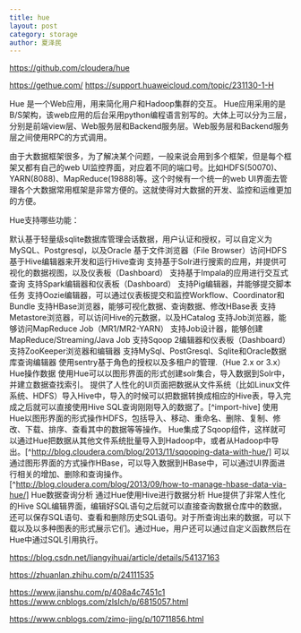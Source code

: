 ```yaml
---
title: hue
layout: post
category: storage
author: 夏泽民
---
```

https://github.com/cloudera/hue

https://gethue.com/
https://support.huaweicloud.com/topic/231130-1-H

Hue 是一个Web应用，用来简化用户和Hadoop集群的交互。
Hue应用采用的是B/S架构，该web应用的后台采用python编程语言别写的。大体上可以分为三层，分别是前端view层、Web服务层和Backend服务层。Web服务层和Backend服务层之间使用RPC的方式调用。

由于大数据框架很多，为了解决某个问题，一般来说会用到多个框架，但是每个框架又都有自己的web UI监控界面，对应着不同的端口号。比如HDFS(50070)、YARN(8088)、MapReduce(19888)等。这个时候有一个统一的web UI界面去管理各个大数据常用框架是非常方便的。这就使得对大数据的开发、监控和运维更加的方便。
<!-- more -->
Hue支持哪些功能：

默认基于轻量级sqlite数据库管理会话数据，用户认证和授权，可以自定义为MySQL、Postgresql，以及Oracle
基于文件浏览器（File Browser）访问HDFS
基于Hive编辑器来开发和运行Hive查询
支持基于Solr进行搜索的应用，并提供可视化的数据视图，以及仪表板（Dashboard）
支持基于Impala的应用进行交互式查询
支持Spark编辑器和仪表板（Dashboard）
支持Pig编辑器，并能够提交脚本任务
支持Oozie编辑器，可以通过仪表板提交和监控Workflow、Coordinator和Bundle
支持HBase浏览器，能够可视化数据、查询数据、修改HBase表
支持Metastore浏览器，可以访问Hive的元数据，以及HCatalog
支持Job浏览器，能够访问MapReduce Job（MR1/MR2-YARN）
支持Job设计器，能够创建MapReduce/Streaming/Java Job
支持Sqoop 2编辑器和仪表板（Dashboard）
支持ZooKeeper浏览器和编辑器
支持MySql、PostGresql、Sqlite和Oracle数据库查询编辑器
使用sentry基于角色的授权以及多租户的管理.（Hue 2.x or 3.x）
Hue操作数据
使用Hue可以以图形界面的形式创建solr集合，导入数据到Solr中，并建立数据查找索引。
提供了人性化的UI页面把数据从文件系统（比如Linux文件系统、HDFS）导入Hive中，导入的时候可以把数据转换成相应的Hive表，导入完成之后就可以直接使用Hive SQL查询刚刚导入的数据了。[^import-hive]
使用Hue以图形界面的形式操作HDFS，包括导入、移动、重命名、删除、复制、修改、下载、排序、查看其中的数据等等操作。
Hue集成了Sqoop组件，这样就可以通过Hue把数据从其他文件系统批量导入到Hadoop中，或者从Hadoop中导出。[^http://blog.cloudera.com/blog/2013/11/sqooping-data-with-hue/]
可以通过图形界面的方式操作HBase，可以导入数据到HBase中，可以通过UI界面进行相关的增加、删除和查询操作。[^http://blog.cloudera.com/blog/2013/09/how-to-manage-hbase-data-via-hue/]
Hue数据查询分析
通过Hue使用Hive进行数据分析
Hue提供了非常人性化的Hive SQL编辑界面，编辑好SQL语句之后就可以直接查询数据仓库中的数据，还可以保存SQL语句、查看和删除历史SQL语句。对于所查询出来的数据，可以下载以及以多种图表的形式展示它们。通过Hue，用户还可以通过自定义函数然后在Hue中通过SQL引用执行。

https://blog.csdn.net/liangyihuai/article/details/54137163

https://zhuanlan.zhihu.com/p/24111535

https://www.jianshu.com/p/408a4c7451c1
https://www.cnblogs.com/zlslch/p/6815057.html

https://www.cnblogs.com/zimo-jing/p/10711856.html